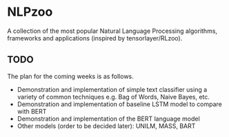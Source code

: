 # NLPzoo
A collection of the most popular Natural Language Processing algorithms, frameworks and applications (inspired by tensorlayer/RLzoo).

## TODO

The plan for the coming weeks is as follows. 
* Demonstration and implementation of simple text classifier using a variety of common techniques e.g. Bag of Words, Naive Bayes, etc.
* Demonstration and implementation of baseline LSTM model to compare with BERT
* Demonstration and implementation of the BERT language model
* Other models (order to be decided later): UNILM, MASS, BART
